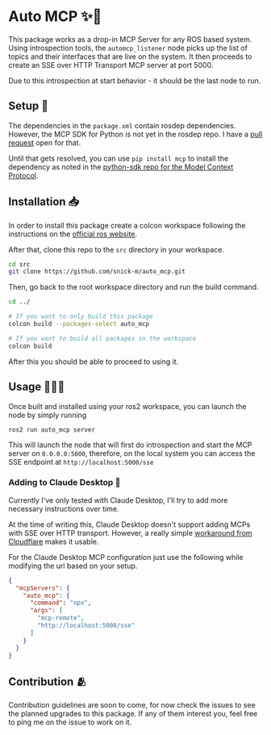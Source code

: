 # Auto MCP ✨🤖
This package works as a drop-in MCP Server for any ROS based system.
Using introspection tools, the `automcp_listener` node picks up the list of topics and their interfaces that are live on the system. It then proceeds to create an SSE over HTTP Transport MCP server at port 5000.

Due to this introspection at start behavior - it should be the last node to run.

## Setup 🔧
The dependencies in the `package.xml` contain rosdep dependencies. However, the MCP SDK for Python is not yet in the rosdep repo. I have a [pull request](https://github.com/ros/rosdistro/pull/45588) open for that.

Until that gets resolved, you can use `pip install mcp` to install the dependency as noted in the [python-sdk repo for the Model Context Protocol](https://github.com/modelcontextprotocol/python-sdk).

## Installation 📥
In order to install this package create a colcon workspace following the instructions on the [official ros website](https://docs.ros.org/en/foxy/index.html).

After that, clone this repo to the `src` directory in your workspace.
```bash
cd src
git clone https://github.com/snick-m/auto_mcp.git
```
Then, go back to the root workspace directory and run the build command.
```bash
cd ../

# If you want to only build this package
colcon build --packages-select auto_mcp

# If you want to build all packages in the workspace
colcon build
```
After this you should be able to proceed to using it.

## Usage 🏃🏼‍➡️
Once built and installed using your ros2 workspace, you can launch the node by simply running
```
ros2 run auto_mcp server
```
This will launch the node that will first do introspection and start the MCP server on `0.0.0.0:5000`, therefore, on the local system you can access the SSE endpoint at `http://localhost:5000/sse`

### Adding to Claude Desktop 🔗
Currently I've only tested with Claude Desktop, I'll try to add more necessary instructions over time.

At the time of writing this, Claude Desktop doesn't support adding MCPs with SSE over HTTP transport. However, a really simple [workaround from Cloudflare](https://developers.cloudflare.com/agents/guides/remote-mcp-server/#connect-your-remote-mcp-server-to-claude-and-other-mcp-clients-via-a-local-proxy) makes it usable.

For the Claude Desktop MCP configuration just use the following while modifying the url based on your setup.
```json
{
  "mcpServers": {
    "auto_mcp": {
      "command": "npx",
      "args": [
        "mcp-remote",
        "http://localhost:5000/sse"
      ]
    }
  }
}
```

## Contribution 🫂
Contribution guidelines are soon to come, for now check the issues to see the planned upgrades to this package. If any of them interest you, feel free to ping me on the issue to work on it.